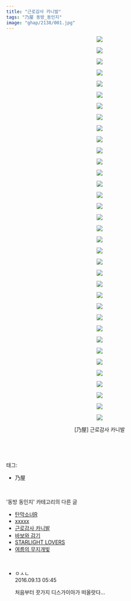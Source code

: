 ```yaml
---
title: "근로감사 카니발"
tags: "乃屋 동방_동인지"
image: "ghap/2138/001.jpg"
---
```

<div class="article">
<p style="text-align: center; clear: none; float: none;"><img src="{{ site.nasurl }}/ghap/2138/001.jpg"/></p>
<p style="text-align: center; clear: none; float: none;"><img src="{{ site.nasurl }}/ghap/2138/002.jpg"/></p>
<p style="text-align: center; clear: none; float: none;"><img src="{{ site.nasurl }}/ghap/2138/003.jpg"/></p>
<p style="text-align: center; clear: none; float: none;"><img src="{{ site.nasurl }}/ghap/2138/004.jpg"/></p>
<p style="text-align: center; clear: none; float: none;"><img src="{{ site.nasurl }}/ghap/2138/005.jpg"/></p>
<p style="text-align: center; clear: none; float: none;"><img src="{{ site.nasurl }}/ghap/2138/006.jpg"/></p>
<p style="text-align: center; clear: none; float: none;"><img src="{{ site.nasurl }}/ghap/2138/007.jpg"/></p>
<p style="text-align: center; clear: none; float: none;"><img src="{{ site.nasurl }}/ghap/2138/008.jpg"/></p>
<p style="text-align: center; clear: none; float: none;"><img src="{{ site.nasurl }}/ghap/2138/009.jpg"/></p>
<p style="text-align: center; clear: none; float: none;"><img src="{{ site.nasurl }}/ghap/2138/010.jpg"/></p>
<p style="text-align: center; clear: none; float: none;"><img src="{{ site.nasurl }}/ghap/2138/011.jpg"/></p>
<p style="text-align: center; clear: none; float: none;"><img src="{{ site.nasurl }}/ghap/2138/012.jpg"/></p>
<p style="text-align: center; clear: none; float: none;"><img src="{{ site.nasurl }}/ghap/2138/013.jpg"/></p>
<p style="text-align: center; clear: none; float: none;"><img src="{{ site.nasurl }}/ghap/2138/014.jpg"/></p>
<p style="text-align: center; clear: none; float: none;"><img src="{{ site.nasurl }}/ghap/2138/015.jpg"/></p>
<p style="text-align: center; clear: none; float: none;"><img src="{{ site.nasurl }}/ghap/2138/016.jpg"/></p>
<p style="text-align: center; clear: none; float: none;"><img src="{{ site.nasurl }}/ghap/2138/017.jpg"/></p>
<p style="text-align: center; clear: none; float: none;"><img src="{{ site.nasurl }}/ghap/2138/018.jpg"/></p>
<p style="text-align: center; clear: none; float: none;"><img src="{{ site.nasurl }}/ghap/2138/019.jpg"/></p>
<p style="text-align: center; clear: none; float: none;"><img src="{{ site.nasurl }}/ghap/2138/020.jpg"/></p>
<p style="text-align: center; clear: none; float: none;"><img src="{{ site.nasurl }}/ghap/2138/021.jpg"/></p>
<p style="text-align: center; clear: none; float: none;"><img src="{{ site.nasurl }}/ghap/2138/022.jpg"/></p>
<p style="text-align: center; clear: none; float: none;"><img src="{{ site.nasurl }}/ghap/2138/023.jpg"/></p>
<p style="text-align: center; clear: none; float: none;"><img src="{{ site.nasurl }}/ghap/2138/024.jpg"/></p>
<p style="text-align: center; clear: none; float: none;"><img src="{{ site.nasurl }}/ghap/2138/025.jpg"/></p>
<p style="text-align: center; clear: none; float: none;"><img src="{{ site.nasurl }}/ghap/2138/026.jpg"/></p>
<p style="text-align: center; clear: none; float: none;"><img src="{{ site.nasurl }}/ghap/2138/027.jpg"/></p>
<p style="text-align: center; clear: none; float: none;"><img src="{{ site.nasurl }}/ghap/2138/028.jpg"/></p>
<p style="text-align: center; clear: none; float: none;"><img src="{{ site.nasurl }}/ghap/2138/029.jpg"/></p>
<p style="text-align: center; clear: none; float: none;"><img src="{{ site.nasurl }}/ghap/2138/030.jpg"/></p>
<p style="text-align: center; clear: none; float: none;"><img src="{{ site.nasurl }}/ghap/2138/031.jpg"/></p>
<p style="text-align: center; clear: none; float: none;"><img src="{{ site.nasurl }}/ghap/2138/032.jpg"/></p>
<p style="text-align: center; clear: none; float: none;"><img src="{{ site.nasurl }}/ghap/2138/033.jpg"/></p>
<p style="text-align: center; clear: none; float: none;"><img src="{{ site.nasurl }}/ghap/2138/034.jpg"/></p>
<p style="text-align: center; clear: none; float: none;"><img src="{{ site.nasurl }}/ghap/2138/035.jpg"/></p>
<p style="text-align: center; clear: none; float: none;">[乃屋] 근로감사 카니발</p>
<p><br/></p>
</div><br/>
<div class="tagTrail">
<p>태그: </p>
<ul>
<li>乃屋</li>
</ul>
</div><br/>
<div class="another">
<p>'동방 동인지' 카테고리의 다른 글</p>
<ul>
<li><a href="/2016-09-12-ghap_2140">탄막소녀R</a></li>
<li><a href="/2016-09-12-ghap_2139">xxxxx</a></li>
<li><a href="/2016-09-12-ghap_2138">근로감사 카니발</a></li>
<li><a href="/2016-09-12-ghap_2137">바보와 감기</a></li>
<li><a href="/2016-09-12-ghap_2129">STARLIGHT LOVERS</a></li>
<li><a href="/2016-09-12-ghap_2128">여름의 무지개빛</a></li>
</ul>
</div><br/>
<div class="cb_module cb_fluid">
<div class="cb_wrt cb_profile">
<div class="comment">
<ul>
<li class="cb_thumb_off" id="comment14804568">
<div class="cb_comment_area">
<div class="cb_info_area">
<div class="cb_section">
<span class="cb_nick_name">ㅇㅅㄴ</span>
</div>
<div class="cb_section">
<span class="cb_date">2016.09.13 05:45 </span>
</div>
</div>
<div class="cb_dsc_comment">
<p class="cb_dsc">
											처음부터 끗가지 디스가이아가 떠올랏다...
										</p>
</div>
</div></li>
</ul>
</div>
</div><!-- commentList close -->
</div><br/>
